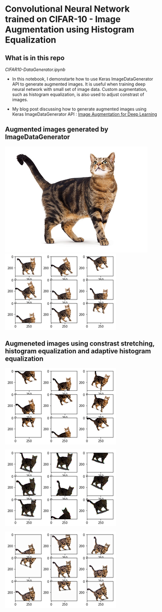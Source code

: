 # Convolutional Neural Network trained on CIFAR-10 - Image Augmentation using Histogram Equalization


## What is in this repo

*CIFAR10-DataGenerator.ipynb*

* In this notebook, I demonstarte how to use Keras ImageDataGenerator API to generate augmented images. It is useful when training deep neural network with small set of image data. Custom augmentation, such as histogram equalization, is also used to adjust constrast of images.

* My blog post discussing how to generate augmented images using Keras ImageDataGenerator API : [Image Augmentation for Deep Learning](https://medium.com/towards-data-science/image-augmentation-for-deep-learning-histogram-equalization-a71387f609b2)


## Augmented images generated by ImageDataGenerator
![plot](/2-CIFAR10-data-generator/img/cat.jpg)
![plot](/2-CIFAR10-data-generator/img/augmented_cat.png)

## Augmeneted images using constrast stretching, histogram equalization and adaptive histogram equalization
![plot](/2-CIFAR10-data-generator/img/streching.png)

![plot](/2-CIFAR10-data-generator/img/HE.png)

![plot](/2-CIFAR10-data-generator/img/AHE.png)
